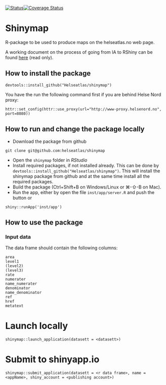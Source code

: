 [![Status](https://travis-ci.org/Helseatlas/shinymap.svg?branch=master)](https://travis-ci.org/Helseatlas/shinymap/builds)[![Coverage Status](https://img.shields.io/codecov/c/github/Helseatlas/shinymap/master.svg)](https://codecov.io/github/Helseatlas/shinymap?branch=master)

# Shinymap

R-package to be used to produce maps on the helseatlas.no web page.

A working document on the process of going from IA to RShiny can be found [here](https://www.overleaf.com/read/qknnddwjnpfn) (read only).

## How to install the package

```
devtools::install_github("Helseatlas/shinymap")
```

You have the run the following command first if you are behind Helse Nord proxy:

```
httr::set_config(httr::use_proxy(url="http://www-proxy.helsenord.no", port=8080))
```

## How to run and change the package locally

- Download the package from github

```
git clone git@github.com:helseatlas/shinymap
```

- Open the `shinymap` folder in *RStudio*
- Install required packages, if not installed already. This can be done by `devtools::install_github("Helseatlas/shinymap")`. This will install the shinymap package from github and at the same time install all the required packages.
- Build the package (Ctrl+Shift+B on Windows/Linux or &#8984;-&#8679;-B on Mac). 
- Run the app, either by open the file `inst/app/server.R` and push the button or

```
shiny::runApp('inst/app')
```

## How to use the package

### Input data

The data frame should contain the following columns:

```
area
level1
(level2)
(level3)
rate
numerater
name_numerater
denominator
name_denominator
ref
href
metatext
```


# Launch locally

```
shinymap::launch_application(datasett = <datasett>)
```

# Submit to shinyapp.io

```
shinymap::submit_application(datasett = <r data frame>, name = <appName>, shiny_account = <publishing account>)
```



